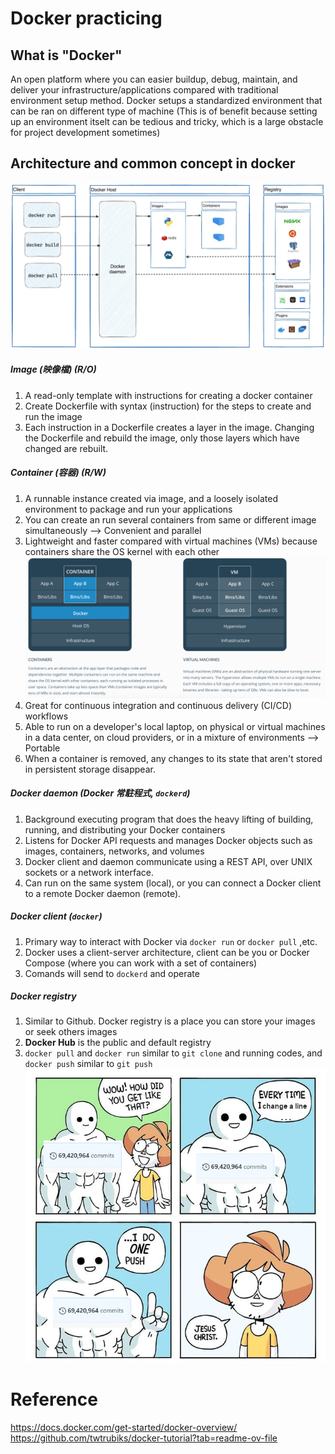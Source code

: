 # Docker practicing
## What is "Docker"
An open platform where you can easier buildup, debug, maintain, and deliver your infrastructure/applications compared with traditional environment setup method. Docker setups a standardized environment that can be ran on different type of machine (This is of benefit because setting up an environment itselt can be tedious and tricky, which is a large obstacle for project development sometimes) 

## Architecture and common concept in docker
![alt text](./Pictures/Docker_architecture.png)
##### Image (映像檔) (R/O)
1. A read-only template with instructions for creating a docker container
2. Create Dockerfile with syntax (instruction) for the steps to create and run the image
3. Each instruction in a Dockerfile creates a layer in the image. Changing the Dockerfile and rebuild the image, only those layers which have changed are rebuilt.

##### Container (容器) (R/W)
1. A runnable instance created via image, and a loosely isolated environment to package and run your applications
2. You can create an run several containers from same or different image simultaneously --> Convenient and parallel
3. Lightweight and faster compared with virtual machines (VMs) because containers share the OS kernel with each other
![alt text](./Pictures/Container_vs_VM.png)
4. Great for continuous integration and continuous delivery (CI/CD) workflows
5. Able to run on a developer's local laptop, on physical or virtual machines in a data center, on cloud providers, or in a mixture of environments --> Portable 
6. When a container is removed, any changes to its state that aren't stored in persistent storage disappear.

##### Docker daemon (Docker 常駐程式, `dockerd`)
1. Background executing program that does the heavy lifting of building, running, and distributing your Docker containers
2. Listens for Docker API requests and manages Docker objects such as images, containers, networks, and volumes
3. Docker client and daemon communicate using a REST API, over UNIX sockets or a network interface. 
4. Can run on the same system (local), or you can connect a Docker client to a remote Docker daemon (remote).

##### Docker client (`docker`)
1. Primary way to interact with Docker via `docker run` or `docker pull` ,etc.
2. Docker uses a client-server architecture, client can be you or Docker Compose (where you can work with a set of containers)
3. Comands will send to `dockerd` and operate

##### Docker registry
1. Similar to Github. Docker registry is a place you can store your images or seek others images
2. **Docker Hub** is the public and default registry
3. `docker pull` and `docker run` similar to `git clone` and running codes, and `docker push` similar to `git push` 
![alt text](./Pictures/Meme1.png)

# Reference
https://docs.docker.com/get-started/docker-overview/  
https://github.com/twtrubiks/docker-tutorial?tab=readme-ov-file
